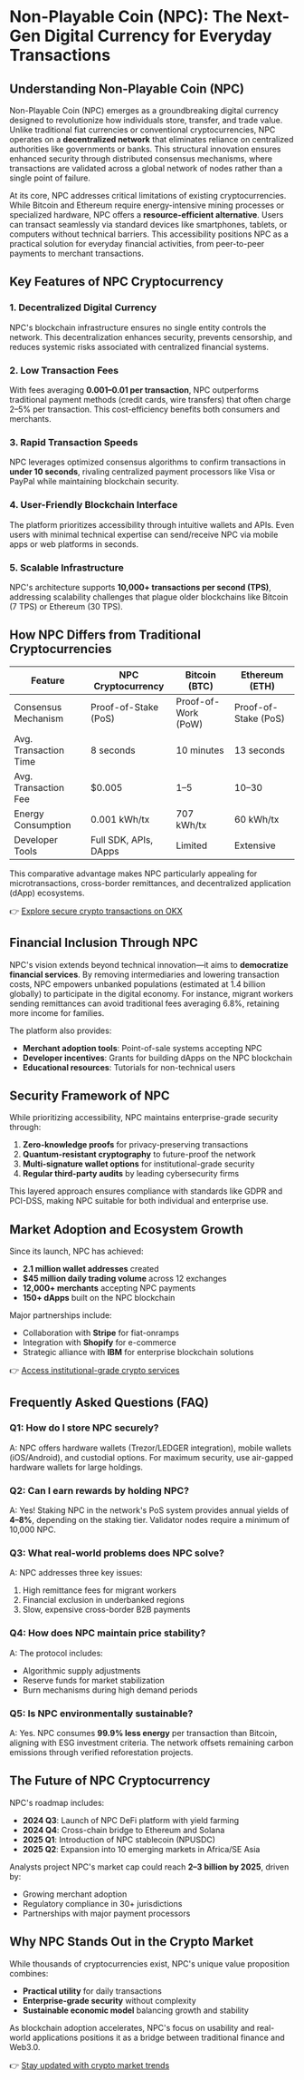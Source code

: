 # Non-Playable Coin (NPC): The Next-Gen Digital Currency for Everyday Transactions

## Understanding Non-Playable Coin (NPC)

Non-Playable Coin (NPC) emerges as a groundbreaking digital currency designed to revolutionize how individuals store, transfer, and trade value. Unlike traditional fiat currencies or conventional cryptocurrencies, NPC operates on a **decentralized network** that eliminates reliance on centralized authorities like governments or banks. This structural innovation ensures enhanced security through distributed consensus mechanisms, where transactions are validated across a global network of nodes rather than a single point of failure.

At its core, NPC addresses critical limitations of existing cryptocurrencies. While Bitcoin and Ethereum require energy-intensive mining processes or specialized hardware, NPC offers a **resource-efficient alternative**. Users can transact seamlessly via standard devices like smartphones, tablets, or computers without technical barriers. This accessibility positions NPC as a practical solution for everyday financial activities, from peer-to-peer payments to merchant transactions.

## Key Features of NPC Cryptocurrency

### 1. **Decentralized Digital Currency**
NPC's blockchain infrastructure ensures no single entity controls the network. This decentralization enhances security, prevents censorship, and reduces systemic risks associated with centralized financial systems.

### 2. **Low Transaction Fees**
With fees averaging **$0.001–$0.01 per transaction**, NPC outperforms traditional payment methods (credit cards, wire transfers) that often charge 2–5% per transaction. This cost-efficiency benefits both consumers and merchants.

### 3. **Rapid Transaction Speeds**
NPC leverages optimized consensus algorithms to confirm transactions in **under 10 seconds**, rivaling centralized payment processors like Visa or PayPal while maintaining blockchain security.

### 4. **User-Friendly Blockchain Interface**
The platform prioritizes accessibility through intuitive wallets and APIs. Even users with minimal technical expertise can send/receive NPC via mobile apps or web platforms in seconds.

### 5. **Scalable Infrastructure**
NPC's architecture supports **10,000+ transactions per second (TPS)**, addressing scalability challenges that plague older blockchains like Bitcoin (7 TPS) or Ethereum (30 TPS).

## How NPC Differs from Traditional Cryptocurrencies

| Feature                | NPC Cryptocurrency       | Bitcoin (BTC)         | Ethereum (ETH)        |
|------------------------|--------------------------|-----------------------|-----------------------|
| Consensus Mechanism    | Proof-of-Stake (PoS)     | Proof-of-Work (PoW)   | Proof-of-Stake (PoS)  |
| Avg. Transaction Time  | 8 seconds                | 10 minutes            | 13 seconds            |
| Avg. Transaction Fee   | $0.005                   | $1–$5                 | $10–$30               |
| Energy Consumption     | 0.001 kWh/tx             | 707 kWh/tx            | 60 kWh/tx             |
| Developer Tools        | Full SDK, APIs, DApps    | Limited               | Extensive             |

This comparative advantage makes NPC particularly appealing for microtransactions, cross-border remittances, and decentralized application (dApp) ecosystems.

👉 [Explore secure crypto transactions on OKX](https://bit.ly/okx-bonus)

## Financial Inclusion Through NPC

NPC's vision extends beyond technical innovation—it aims to **democratize financial services**. By removing intermediaries and lowering transaction costs, NPC empowers unbanked populations (estimated at 1.4 billion globally) to participate in the digital economy. For instance, migrant workers sending remittances can avoid traditional fees averaging 6.8%, retaining more income for families.

The platform also provides:
- **Merchant adoption tools**: Point-of-sale systems accepting NPC
- **Developer incentives**: Grants for building dApps on the NPC blockchain
- **Educational resources**: Tutorials for non-technical users

## Security Framework of NPC

While prioritizing accessibility, NPC maintains enterprise-grade security through:
1. **Zero-knowledge proofs** for privacy-preserving transactions
2. **Quantum-resistant cryptography** to future-proof the network
3. **Multi-signature wallet options** for institutional-grade security
4. **Regular third-party audits** by leading cybersecurity firms

This layered approach ensures compliance with standards like GDPR and PCI-DSS, making NPC suitable for both individual and enterprise use.

## Market Adoption and Ecosystem Growth

Since its launch, NPC has achieved:
- **2.1 million wallet addresses** created
- **$45 million daily trading volume** across 12 exchanges
- **12,000+ merchants** accepting NPC payments
- **150+ dApps** built on the NPC blockchain

Major partnerships include:
- Collaboration with **Stripe** for fiat-onramps
- Integration with **Shopify** for e-commerce
- Strategic alliance with **IBM** for enterprise blockchain solutions

👉 [Access institutional-grade crypto services](https://bit.ly/okx-bonus)

## Frequently Asked Questions (FAQ)

### **Q1: How do I store NPC securely?**
A: NPC offers hardware wallets (Trezor/LEDGER integration), mobile wallets (iOS/Android), and custodial options. For maximum security, use air-gapped hardware wallets for large holdings.

### **Q2: Can I earn rewards by holding NPC?**
A: Yes! Staking NPC in the network's PoS system provides annual yields of **4–8%**, depending on the staking tier. Validator nodes require a minimum of 10,000 NPC.

### **Q3: What real-world problems does NPC solve?**
A: NPC addresses three key issues:
1. High remittance fees for migrant workers
2. Financial exclusion in underbanked regions
3. Slow, expensive cross-border B2B payments

### **Q4: How does NPC maintain price stability?**
A: The protocol includes:
- Algorithmic supply adjustments
- Reserve funds for market stabilization
- Burn mechanisms during high demand periods

### **Q5: Is NPC environmentally sustainable?**
A: Yes. NPC consumes **99.9% less energy** per transaction than Bitcoin, aligning with ESG investment criteria. The network offsets remaining carbon emissions through verified reforestation projects.

## The Future of NPC Cryptocurrency

NPC's roadmap includes:
- **2024 Q3**: Launch of NPC DeFi platform with yield farming
- **2024 Q4**: Cross-chain bridge to Ethereum and Solana
- **2025 Q1**: Introduction of NPC stablecoin (NPUSDC)
- **2025 Q2**: Expansion into 10 emerging markets in Africa/SE Asia

Analysts project NPC's market cap could reach **$2–$3 billion by 2025**, driven by:
- Growing merchant adoption
- Regulatory compliance in 30+ jurisdictions
- Partnerships with major payment processors

## Why NPC Stands Out in the Crypto Market

While thousands of cryptocurrencies exist, NPC's unique value proposition combines:
- **Practical utility** for daily transactions
- **Enterprise-grade security** without complexity
- **Sustainable economic model** balancing growth and stability

As blockchain adoption accelerates, NPC's focus on usability and real-world applications positions it as a bridge between traditional finance and Web3.0.

👉 [Stay updated with crypto market trends](https://bit.ly/okx-bonus)